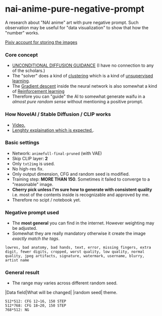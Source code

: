 # nai-anime-pure-negative-prompt #

A research about "NAI anime" art with pure negative prompt. Such observation may be useful for "data visualization" to show that how the "number" works.

[Pixiv account for storing the images](https://www.pixiv.net/en/users/11525730)

### Core concept ###
- [UNCONDITIONAL DIFFUSION GUIDANCE](https://openreview.net/pdf?id=lsQCDXjOl3k) (I have no connection to any of the scholars.)
- The "solver" does a kind of [clustering](https://en.wikipedia.org/wiki/Cluster_analysis) which is a kind of [unsupervised learning](https://en.wikipedia.org/wiki/Unsupervised_learning).
- The [Gradient descent](https://en.wikipedia.org/wiki/Gradient_descent) inside the neural network is also somewhat a kind of [Reinforcement learning](https://en.wikipedia.org/wiki/Reinforcement_learning)
- Therefore you can "guide" the AI to somewhat generate waifu in a *almost pure random sense* without mentioning a positive prompt.

### How NovelAI / Stable Diffusion / CLIP works ###
- [Video.](https://www.youtube.com/watch?v=1CIpzeNxIhU&ab_channel=Computerphile)
- [Lenghty explaination which is expected.](https://blog.novelai.net/novelai-improvements-on-stable-diffusion-e10d38db82ac).

### Basic settings ###

- Network: `animefull-final-pruned` (with VAE)
- Skip CLIP layer: **2**
- Only `txt2img` is used.
- No high-res fix.
- Only output dimension, CFG and random seed is modified.
- Training step: **MORE THAN 150**. Sometimes it failed to converge to a "reasonable" image.
- **Cherry pick unless I'm sure how to generate with consistent quality** i.e. most of the contents inside is recognizable and approved by me.
- Therefore no scipt / notebook yet.

### Negative prompt used ###

- The **most general** you can find in the internet. However weighting may be adjusted.
- Somewhat they are really mandatory otherwise it create the image *exactly match the tags*.

```
lowres, bad anatomy, bad hands, text, error, missing fingers, extra digit, fewer digits, cropped, worst quality, low quality, normal quality, jpeg artifacts, signature, watermark, username, blurry, artist name
```

### General result ###

- The range may varies across different random seed.

|Data field|What will be changed|
|random seed| theme.

```
512*512: CFG 12~16, 150 STEP
512*768: CFG 18~20, 150 STEP
768*512: NG
```
